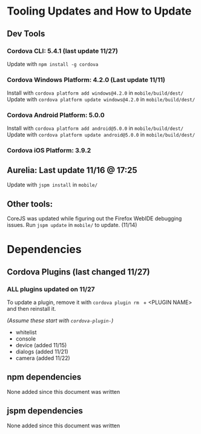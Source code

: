 # Tooling Updates and How to Update

## Dev Tools

### Cordova CLI: 5.4.1 (last update 11/27)
Update with `npm install -g cordova`
### Cordova Windows Platform: 4.2.0 (Last update 11/11)
Install with `cordova platform add windows@4.2.0` in `mobile/build/dest/`
Update with `cordova platform update windows@4.2.0` in `mobile/build/dest/`
### Cordova Android Platform: 5.0.0
Install with `cordova platform add android@5.0.0` in `mobile/build/dest/`
Update with `cordova platform update android@5.0.0` in `mobile/build/dest/`
### Cordova iOS Platform: 3.9.2

## Aurelia: Last update 11/16 @ 17:25
Update with `jspm install` in `mobile/`

## Other tools:
CoreJS was updated while figuring out the Firefox WebIDE debugging issues.
Run `jspm update` in `mobile/` to update.
(11/14)

# Dependencies

## Cordova Plugins (last changed 11/27)
### ALL plugins updated on 11/27
To update a plugin, remove it with `cordova plugin rm ` + &lt;PLUGIN NAME&gt; and then reinstall it.

_(Assume these start with `cordova-plugin-`)_
* whitelist
* console
* device (added 11/15)
* dialogs (added 11/21)
* camera (added 11/22)

## npm dependencies
None added since this document was written

## jspm dependencies
None added since this document was written
